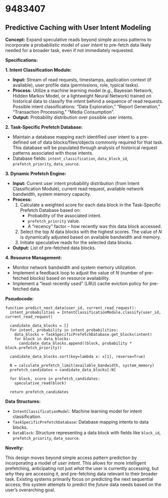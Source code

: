 # 9483407

## Predictive Caching with User Intent Modeling

**Concept:** Expand speculative reads beyond simple access patterns to incorporate a probabilistic model of *user intent* to pre-fetch data likely needed for a broader task, even if not immediately requested.

**Specifications:**

**1. Intent Classification Module:**

*   **Input:** Stream of read requests, timestamps, application context (if available), user profile data (permissions, role, typical tasks).
*   **Process:** Utilize a machine learning model (e.g., Bayesian Network, Hidden Markov Model, or a lightweight Neural Network) trained on historical data to classify the *intent* behind a sequence of read requests.  Possible intent classifications: “Data Exploration,” “Report Generation,” “Transaction Processing,” “Media Consumption”.
*   **Output:** Probability distribution over possible user intents.

**2. Task-Specific Prefetch Database:**

*   Maintain a database mapping each identified user intent to a pre-defined set of data blocks/files/objects commonly required for that task.  This database will be populated through analysis of historical request patterns associated with those intents.
*   Database fields: `intent_classification`, `data_block_id`, `prefetch_priority`, `data_source`.

**3. Dynamic Prefetch Engine:**

*   **Input:**  Current user intent probability distribution (from Intent Classification Module), current read request, available network bandwidth, system memory capacity.
*   **Process:**
    1.  Calculate a weighted score for each data block in the Task-Specific Prefetch Database based on:
        *   Probability of the associated intent.
        *   `prefetch_priority` value.
        *   A “recency” factor – how recently was this data block accessed.
    2.  Select the top *N* data blocks with the highest scores. The value of *N* is dynamically adjusted based on available bandwidth and memory.
    3.  Initiate speculative reads for the selected data blocks.
*   **Output:**  List of pre-fetched data blocks.

**4. Resource Management:**

*   Monitor network bandwidth and system memory utilization.
*   Implement a feedback loop to adjust the value of *N* (number of pre-fetched blocks) based on resource availability.
*   Implement a “least recently used” (LRU) cache eviction policy for pre-fetched data.

**Pseudocode:**

```
function predict_next_data(user_id, current_read_request):
  intent_probabilities = IntentClassificationModule.classify(user_id, current_read_request)

  candidate_data_blocks = []
  for intent, probability in intent_probabilities:
    data_blocks = TaskSpecificPrefetchDatabase.get_blocks(intent)
    for block in data_blocks:
      candidate_data_blocks.append((block, probability * block.prefetch_priority))

  candidate_data_blocks.sort(key=lambda x: x[1], reverse=True)

  N = calculate_prefetch_limit(available_bandwidth, system_memory)
  prefetch_candidates = candidate_data_blocks[:N]

  for block, score in prefetch_candidates:
    speculative_read(block)
  
  return prefetch_candidates
```

**Data Structures:**

*   `IntentClassificationModel`: Machine learning model for intent classification.
*   `TaskSpecificPrefetchDatabase`: Database mapping intents to data blocks.
*   `DataBlock`: Structure representing a data block with fields like `block_id`, `prefetch_priority`, `data_source`.

**Novelty:**

This design moves beyond simple access pattern prediction by incorporating a model of *user intent*. This allows for more intelligent prefetching, anticipating not just *what* the user is currently accessing, but *why* they are accessing it, and pre-fetching data relevant to their broader task.  Existing systems primarily focus on predicting the next sequential access; this system attempts to predict the *future* data needs based on the user’s overarching goal.